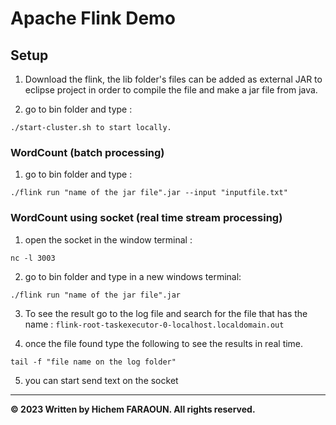 # Apache Flink Demo

## Setup

1. Download the flink, the lib folder's files can be added as external JAR to eclipse project in order to compile the file and make a jar file from java.

2. go to bin folder and type : 
```shell
./start-cluster.sh to start locally.
```

### WordCount (batch processing)

1. go to bin folder and type : 
```shell
./flink run "name of the jar file".jar --input "inputfile.txt"
```

### WordCount using socket (real time stream processing)

1. open the socket in the window terminal : 
```shell
nc -l 3003
```

2. go to bin folder and type in a new windows terminal: 
```shell
./flink run "name of the jar file".jar
```

3. To see the result go to the log file and search for the file that has the name :
    ```flink-root-taskexecutor-0-localhost.localdomain.out```

4. once the file found type the following to see the results in real time.
```shell
tail -f "file name on the log folder"
``` 

5. you can start send text on the socket




---

**© 2023 Written by Hichem FARAOUN. All rights reserved.**